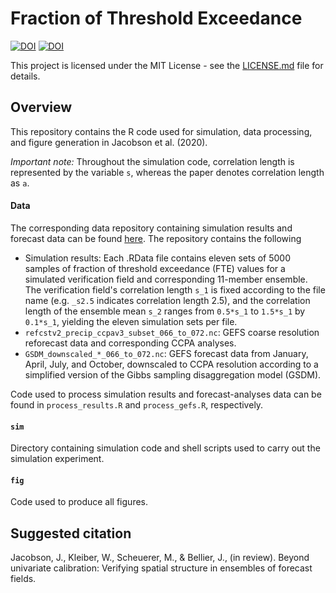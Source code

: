 # Fraction of Threshold Exceedance

[![DOI](https://zenodo.org/badge/226600439.svg)](https://zenodo.org/badge/latestdoi/226600439)
[![DOI](https://zenodo.org/badge/DOI/10.5281/zenodo.3592495.svg)](https://doi.org/10.5281/zenodo.3592495)


This project is licensed under the MIT License - see the [LICENSE.md](LICENSE.md) file for details.

## Overview

This repository contains the R code used for simulation, data processing, and figure generation in Jacobson et al. (2020).

*Important note:* Throughout the simulation code, correlation length is represented by the variable `s`, whereas the paper denotes correlation length as `a`.

#### Data
The corresponding data repository containing simulation results and forecast data can be found [here](https://doi.org/10.5281/zenodo.3592495
). The repository contains the following
- Simulation results: Each .RData file contains eleven sets of 5000 samples of fraction of threshold exceedance (FTE) values for a simulated verification field and corresponding 11-member ensemble. The verification field's correlation length `s_1` is fixed according to the file name (e.g. `_s2.5` indicates correlation length 2.5), and the correlation length of the ensemble mean `s_2` ranges from `0.5*s_1` to `1.5*s_1` by `0.1*s_1`, yielding the eleven simulation sets per file.
- `refcstv2_precip_ccpav3_subset_066_to_072.nc`: GEFS coarse resolution reforecast data and corresponding CCPA analyses.
- `GSDM_downscaled_*_066_to_072.nc`: GEFS forecast data from January, April, July, and October, downscaled to CCPA resolution according to a simplified version of the Gibbs sampling disaggregation model (GSDM).

Code used to process simulation results and forecast-analyses data can be found in `process_results.R` and `process_gefs.R`, respectively.


#### `sim`
Directory containing simulation code and shell scripts used to carry out the simulation experiment.


#### `fig`
Code used to produce all figures.


## Suggested citation
Jacobson, J., Kleiber, W., Scheuerer, M., & Bellier, J., (in review). Beyond univariate calibration: Verifying spatial structure in ensembles of forecast fields.

